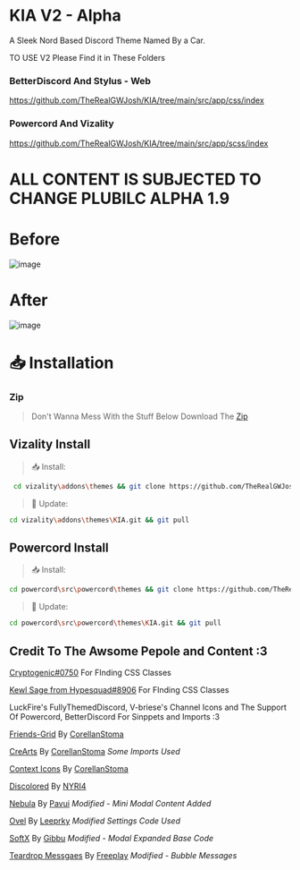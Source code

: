 # KIA V2 - Alpha
A Sleek Nord Based Discord Theme Named By a Car.

TO USE V2 Please Find it in These Folders

### BetterDiscord And Stylus - **Web**
https://github.com/TheRealGWJosh/KIA/tree/main/src/app/css/index

### Powercord And Vizality
https://github.com/TheRealGWJosh/KIA/tree/main/src/app/scss/index

# ALL CONTENT IS SUBJECTED TO CHANGE PLUBILC ALPHA 1.9

# Before
![image](https://user-images.githubusercontent.com/68560159/139326856-9a2bf936-a420-4bd3-8e08-17ab54ef9e3f.png)

# After
![image](https://user-images.githubusercontent.com/68560159/139327104-fd5ef9ed-b812-47cc-8947-78a924a3a9b0.png)

# 📥 Installation

### Zip
> Don't Wanna Mess With the Stuff Below
> Download The [Zip](https://api.github.com/repos/TheRealGWJosh/KIA/zipball/main) 

## Vizality Install

> 📥 Install:
```sh
 cd vizality\addons\themes && git clone https://github.com/TheRealGWJosh/KIA.git
```

> 🔄 Update:
```sh
cd vizality\addons\themes\KIA.git && git pull
```

## Powercord Install

> 📥 Install:
```sh
cd powercord\src\powercord\themes && git clone https://github.com/TheRealGWJosh/KIA.git
```

> 🔄 Update:
```sh
cd powercord\src\powercord\themes\KIA.git && git pull
```

## Credit To The Awsome Pepole and Content :3
[Cryptogenic#0750](https://discord.com/users/220239731273760768) For FInding CSS Classes

[Kewl Sage from Hypesquad#8906](https://discord.com/users/497161437051879444) For FInding CSS Classes

LuckFire's FullyThemedDiscord, V-briese's Channel Icons and The Support Of Powercord, BetterDiscord For Sinppets and Imports :3

[Friends-Grid](https://github.com/CorellanStoma/Friends-Grid) By [CorellanStoma](https://github.com/CorellanStoma)

[CreArts](https://github.com/CorellanStoma/CreArts-Discord) By [CorellanStoma](https://github.com/CorellanStoma) *Some Imports Used*

[Context Icons](https://github.com/CorellanStoma/Context-Icons) By [CorellanStoma](https://github.com/CorellanStoma)

[Discolored](https://github.com/NYRI4/Discolored) By [NYRI4](https://github.com/NYRI4)

[Nebula](https://github.com/Pavui/Nebula) By [Pavui](https://github.com/Pavui) *Modified - Mini Modal Content Added*

[Ovel](https://github.com/leeprky/Ovel) By [Leeprky](https://github.com/leeprky) *Modified Settings Code Used*

[SoftX](https://github.com/DiscordStyles/SoftX) By [Gibbu](https://github.com/Gibbu) *Modified - Modal Expanded Base Code*

[Teardrop Messgaes](https://userstyles.world/style/13/discord-teardrop-messages) By [Freeplay](https://codeberg.org/Freeplay) *Modified - Bubble Messages*
